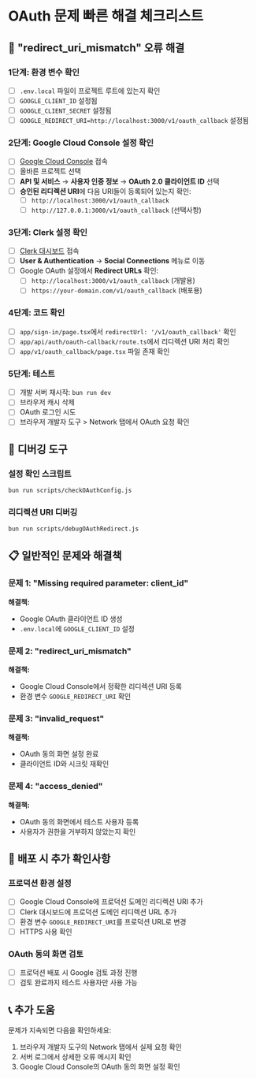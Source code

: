 # OAuth 문제 빠른 해결 체크리스트

## 🚨 "redirect_uri_mismatch" 오류 해결

### 1단계: 환경 변수 확인
- [ ] `.env.local` 파일이 프로젝트 루트에 있는지 확인
- [ ] `GOOGLE_CLIENT_ID` 설정됨
- [ ] `GOOGLE_CLIENT_SECRET` 설정됨
- [ ] `GOOGLE_REDIRECT_URI=http://localhost:3000/v1/oauth_callback` 설정됨

### 2단계: Google Cloud Console 설정 확인
- [ ] [Google Cloud Console](https://console.cloud.google.com/apis/credentials) 접속
- [ ] 올바른 프로젝트 선택
- [ ] **API 및 서비스** → **사용자 인증 정보** → **OAuth 2.0 클라이언트 ID** 선택
- [ ] **승인된 리디렉션 URI**에 다음 URI들이 등록되어 있는지 확인:
  - [ ] `http://localhost:3000/v1/oauth_callback`
  - [ ] `http://127.0.0.1:3000/v1/oauth_callback` (선택사항)

### 3단계: Clerk 설정 확인
- [ ] [Clerk 대시보드](https://dashboard.clerk.com/) 접속
- [ ] **User & Authentication** → **Social Connections** 메뉴로 이동
- [ ] Google OAuth 설정에서 **Redirect URLs** 확인:
  - [ ] `http://localhost:3000/v1/oauth_callback` (개발용)
  - [ ] `https://your-domain.com/v1/oauth_callback` (배포용)

### 4단계: 코드 확인
- [ ] `app/sign-in/page.tsx`에서 `redirectUrl: '/v1/oauth_callback'` 확인
- [ ] `app/api/auth/oauth-callback/route.ts`에서 리디렉션 URI 처리 확인
- [ ] `app/v1/oauth_callback/page.tsx` 파일 존재 확인

### 5단계: 테스트
- [ ] 개발 서버 재시작: `bun run dev`
- [ ] 브라우저 캐시 삭제
- [ ] OAuth 로그인 시도
- [ ] 브라우저 개발자 도구 > Network 탭에서 OAuth 요청 확인

## 🔧 디버깅 도구

### 설정 확인 스크립트
```bash
bun run scripts/checkOAuthConfig.js
```

### 리디렉션 URI 디버깅
```bash
bun run scripts/debugOAuthRedirect.js
```

## 📋 일반적인 문제와 해결책

### 문제 1: "Missing required parameter: client_id"
**해결책:**
- Google OAuth 클라이언트 ID 생성
- `.env.local`에 `GOOGLE_CLIENT_ID` 설정

### 문제 2: "redirect_uri_mismatch"
**해결책:**
- Google Cloud Console에서 정확한 리디렉션 URI 등록
- 환경 변수 `GOOGLE_REDIRECT_URI` 확인

### 문제 3: "invalid_request"
**해결책:**
- OAuth 동의 화면 설정 완료
- 클라이언트 ID와 시크릿 재확인

### 문제 4: "access_denied"
**해결책:**
- OAuth 동의 화면에서 테스트 사용자 등록
- 사용자가 권한을 거부하지 않았는지 확인

## 🚀 배포 시 추가 확인사항

### 프로덕션 환경 설정
- [ ] Google Cloud Console에 프로덕션 도메인 리디렉션 URI 추가
- [ ] Clerk 대시보드에 프로덕션 도메인 리디렉션 URL 추가
- [ ] 환경 변수 `GOOGLE_REDIRECT_URI`를 프로덕션 URL로 변경
- [ ] HTTPS 사용 확인

### OAuth 동의 화면 검토
- [ ] 프로덕션 배포 시 Google 검토 과정 진행
- [ ] 검토 완료까지 테스트 사용자만 사용 가능

## 📞 추가 도움

문제가 지속되면 다음을 확인하세요:
1. 브라우저 개발자 도구의 Network 탭에서 실제 요청 확인
2. 서버 로그에서 상세한 오류 메시지 확인
3. Google Cloud Console의 OAuth 동의 화면 설정 확인
